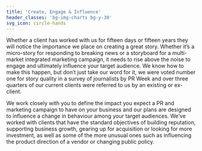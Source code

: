 ```yaml
---
title: 'Create, Engage & Influence'
header_classes: 'bg-img-charts bg-y-30'
svg_icon: circle-hands
---
```


Whether a client has worked with us for fifteen days or fifteen years they will notice the importance we place on creating a great story. Whether it’s a micro-story for responding to breaking news or a storyboard for a multi-market integrated marketing campaign, it needs to rise above the noise to engage and ultimately influence your target audience. We know how to make this happen, but don’t just take our word for it, we were voted number one for story quality in a survey of journalists by PR Week and over three quarters of our current clients were referred to us by an existing or ex-client.

We work closely with you to define the impact you expect a PR and marketing campaign to have on your business and our plans are designed to influence a change in behaviour among your target audiences. We’ve worked with clients that have the standard objectives of building reputation, supporting business growth, gearing up for acquisition or looking for more investment, as well as some of the more unusual ones such as influencing the product direction of a vendor or changing public policy.

